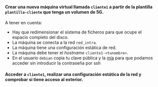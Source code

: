 #### Crear una nueva máquina virtual llamada `cliente1` a partir de la plantilla `plantilla-cliente` que tenga un volumen de 5G.

A tener en cuenta:   

- Hay que redimensionar el sistema de ficheros para que ocupe el espacio completo del disco.
- La máquina se conecta a la red `red_intra`.
- La máquina tiene una configuración estática de red.
- La máquina debe tener el *hostname* `cliente1-<tunombre>`.
- En el usuario `debian` copia tu clave pública y la [mía](../../../99.-Anexos/00.-Mi%20clave%20pública.md) para que podamos acceder sin introducir la contraseña por ssh

#### Acceder a `cliente1`, realizar una configuración estática de la red y comprobar si tiene acceso al exterior.